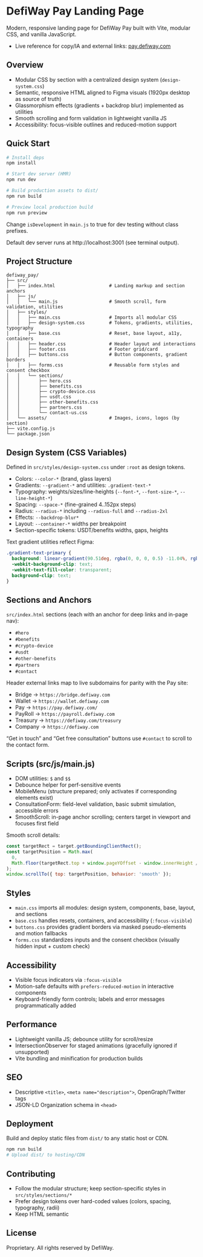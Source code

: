 # DefiWay Pay Landing Page

Modern, responsive landing page for DefiWay Pay built with Vite, modular CSS, and vanilla JavaScript.

- Live reference for copy/IA and external links: [pay.defiway.com](https://pay.defiway.com/)

## Overview

- Modular CSS by section with a centralized design system (`design-system.css`)
- Semantic, responsive HTML aligned to Figma visuals (1920px desktop as source of truth)
- Glassmorphism effects (gradients + backdrop blur) implemented as utilities
- Smooth scrolling and form validation in lightweight vanilla JS
- Accessibility: focus-visible outlines and reduced-motion support

## Quick Start

```bash
# Install deps
npm install

# Start dev server (HMR)
npm run dev

# Build production assets to dist/
npm run build

# Preview local production build
npm run preview
```

Change `isDevelopment` in `main.js` to true for dev testing without class prefixes.

Default dev server runs at http://localhost:3001 (see terminal output).

## Project Structure

```
defiway_pay/
├── src/
│   ├── index.html                    # Landing markup and section anchors
│   ├── js/
│   │   └── main.js                   # Smooth scroll, form validation, utilities
│   ├── styles/
│   │   ├── main.css                  # Imports all modular CSS
│   │   ├── design-system.css         # Tokens, gradients, utilities, typography
│   │   ├── base.css                  # Reset, base layout, a11y, containers
│   │   ├── header.css                # Header layout and interactions
│   │   ├── footer.css                # Footer grid/card
│   │   ├── buttons.css               # Button components, gradient borders
│   │   ├── forms.css                 # Reusable form styles and consent checkbox
│   │   └── sections/
│   │       ├── hero.css
│   │       ├── benefits.css
│   │       ├── crypto-device.css
│   │       ├── usdt.css
│   │       ├── other-benefits.css
│   │       ├── partners.css
│   │       └── contact-us.css
│   └── assets/                       # Images, icons, logos (by section)
├── vite.config.js
└── package.json
```

## Design System (CSS Variables)

Defined in `src/styles/design-system.css` under `:root` as design tokens.

- Colors: `--color-*` (brand, glass layers)
- Gradients: `--gradient-*` and utilities: `.gradient-text-*`
- Typography: weights/sizes/line-heights (`--font-*`, `--font-size-*`, `--line-height-*`)
- Spacing: `--space-*` (fine-grained 4..152px steps)
- Radius: `--radius-*` including `--radius-full` and `--radius-2xl`
- Effects: `--backdrop-blur*`
- Layout: `--container-*` widths per breakpoint
- Section-specific tokens: USDT/benefits widths, gaps, heights

Text gradient utilities reflect Figma:

```css
.gradient-text-primary {
  background: linear-gradient(90.51deg, rgba(0, 0, 0, 0.5) -11.04%, rgba(72, 197, 199, 0) 100.36%), #FFFFFF;
  -webkit-background-clip: text;
  -webkit-text-fill-color: transparent;
  background-clip: text;
}
```

## Sections and Anchors

`src/index.html` sections (each with an anchor for deep links and in-page nav):

- `#hero`
- `#benefits`
- `#crypto-device`
- `#usdt`
- `#other-benefits`
- `#partners`
- `#contact`

Header external links map to live subdomains for parity with the Pay site:

- Bridge → `https://bridge.defiway.com`
- Wallet → `https://wallet.defiway.com`
- Pay → `https://pay.defiway.com/`
- PayRoll → `https://payroll.defiway.com`
- Treasury → `https://defiway.com/treasury`
- Company → `https://defiway.com`

“Get in touch” and “Get free consultation” buttons use `#contact` to scroll to the contact form.

## Scripts (src/js/main.js)

- DOM utilities: `$` and `$$`
- Debounce helper for perf-sensitive events
- MobileMenu (structure prepared; only activates if corresponding elements exist)
- ConsultationForm: field-level validation, basic submit simulation, accessible errors
- SmoothScroll: in-page anchor scrolling; centers target in viewport and focuses first field

Smooth scroll details:

```js
const targetRect = target.getBoundingClientRect();
const targetPosition = Math.max(
  0,
  Math.floor(targetRect.top + window.pageYOffset - window.innerHeight / 2 + targetRect.height / 2)
);
window.scrollTo({ top: targetPosition, behavior: 'smooth' });
```

## Styles

- `main.css` imports all modules: design system, components, base, layout, and sections
- `base.css` handles resets, containers, and accessibility (`:focus-visible`)
- `buttons.css` provides gradient borders via masked pseudo-elements and motion fallbacks
- `forms.css` standardizes inputs and the consent checkbox (visually hidden input + custom check)

## Accessibility

- Visible focus indicators via `:focus-visible`
- Motion-safe defaults with `prefers-reduced-motion` in interactive components
- Keyboard-friendly form controls; labels and error messages programmatically added

## Performance

- Lightweight vanilla JS; debounce utility for scroll/resize
- IntersectionObserver for staged animations (gracefully ignored if unsupported)
- Vite bundling and minification for production builds

## SEO

- Descriptive `<title>`, `<meta name="description">`, OpenGraph/Twitter tags
- JSON-LD Organization schema in `<head>`

## Deployment

Build and deploy static files from `dist/` to any static host or CDN.

```bash
npm run build
# Upload dist/ to hosting/CDN
```


## Contributing

- Follow the modular structure; keep section-specific styles in `src/styles/sections/*`
- Prefer design tokens over hard-coded values (colors, spacing, typography, radii)
- Keep HTML semantic

## License

Proprietary. All rights reserved by DefiWay.
